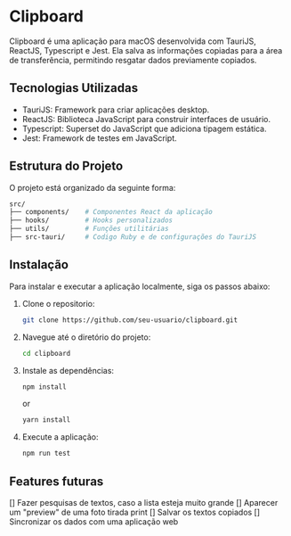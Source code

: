 # Clipboard
Clipboard é uma aplicação para macOS desenvolvida com TauriJS, ReactJS, Typescript e Jest. Ela salva as informações copiadas para a área de transferência, permitindo resgatar dados previamente copiados.

## Tecnologias Utilizadas
- TauriJS: Framework para criar aplicações desktop.
- ReactJS: Biblioteca JavaScript para construir interfaces de usuário.
- Typescript: Superset do JavaScript que adiciona tipagem estática.
- Jest: Framework de testes em JavaScript.

## Estrutura do Projeto
O projeto está organizado da seguinte forma:

```sh
src/
├── components/    # Componentes React da aplicação
├── hooks/         # Hooks personalizados
├── utils/         # Funções utilitárias
├── src-tauri/     # Codigo Ruby e de configurações do TauriJS
```

## Instalação
Para instalar e executar a aplicação localmente, siga os passos abaixo:

1. Clone o repositorio:
    ```sh
    git clone https://github.com/seu-usuario/clipboard.git
    ```
2. Navegue até o diretório do projeto:
    ```sh
    cd clipboard
    ```
3. Instale as dependências:
    ```sh
    npm install
    ```
    or
    ```sh
    yarn install
    ```
4. Execute a aplicação:
    ```sh
    npm run test
    ```


## Features futuras
[] Fazer pesquisas de textos, caso a lista esteja muito grande
[] Aparecer um "preview" de uma foto tirada print
[] Salvar os textos copiados
[] Sincronizar os dados com uma aplicação web
